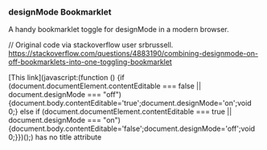 ### designMode Bookmarklet
A handy bookmarklet toggle for designMode in a modern browser.

// Original code via stackoverflow user srbrussell. https://stackoverflow.com/questions/4883190/combining-designmode-on-off-bookmarklets-into-one-toggling-bookmarklet

[This link](javascript:(function () {if (document.documentElement.contentEditable === false || document.designMode === "off") {document.body.contentEditable='true';document.designMode='o‌​n';void 0;} else if (document.documentElement.contentEditable === true || document.designMode === "on") {document.body.contentEditable='false';document.designMode='‌​off';void 0;}})();) has no title attribute
